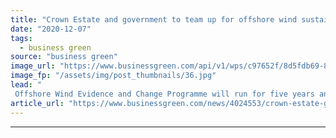 ```yaml
---
title: "Crown Estate and government to team up for offshore wind sustainability research"
date: "2020-12-07"
tags: 
  - business green
source: "business green"
image_url: "https://www.businessgreen.com/api/v1/wps/c97652f/8d5fdb69-8d18-4842-8105-ca053b7b7f1e/4/london-array-crown-estate-185x114.jpg"
image_fp: "/assets/img/post_thumbnails/36.jpg"
lead: "
 Offshore Wind Evidence and Change Programme will run for five years and explore how the seabed can best be protected as the UK's offshore wind boom continues ..."
article_url: "https://www.businessgreen.com/news/4024553/crown-estate-government-team-offshore-wind-sustainability-research"
---
```


---
